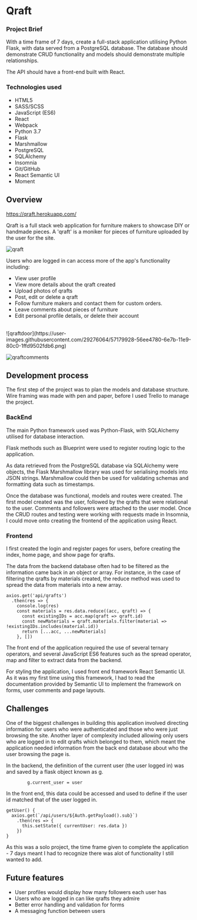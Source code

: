 # Qraft

### Project Brief
With a time frame of 7 days, create a full-stack application utilising Python Flask, with data served from a PostgreSQL database. The database should demonstrate CRUD functionality and models should demonstrate multiple relationships.

The API should have a front-end built with React.

### Technologies used
- HTML5
- SASS/SCSS
- JavaScript (ES6)
- React
- Webpack
- Python 3.7
- Flask
- Marshmallow
- PostgreSQL
- SQLAlchemy
- Insomnia
- Git/GitHub
- React Semantic UI
- Moment

## Overview

https://qraft.herokuapp.com/

Qraft is a full stack web application for furniture makers to showcase DIY or handmade pieces. A 'qraft' is a moniker for pieces of furniture uploaded by the user for the site.

![qraft](https://user-images.githubusercontent.com/29276064/57179757-0544bd80-6e79-11e9-8dfe-3562342a703b.png)

Users who are logged in can access more of the app's functionality including:

   - View user profile
   - View more details about the qraft created
   - Upload photos of qrafts
   - Post, edit or delete a qraft
   - Follow furniture makers and contact them for custom orders.
   - Leave comments about pieces of furniture
   - Edit personal profile details, or delete their account

<br />
![qraftdoor](https://user-images.githubusercontent.com/29276064/57179928-56ee4780-6e7b-11e9-80c0-1ffd9502fdb6.png)

<br />

![qraftcomments](https://user-images.githubusercontent.com/29276064/57179998-e136ab80-6e7b-11e9-8a8f-c7e78b5ce402.png)

## Development process

The first step of the project was to plan the models and database structure.
Wire framing was made with pen and paper, before I used Trello to manage the project.

### BackEnd

The main Python framework used was Python-Flask, with SQLAlchemy utilised for database interaction.

Flask methods such as Blueprint were used to register routing logic to the application.

As data retrieved from the PostgreSQL database via SQLAlchemy were objects, the Flask Marshmallow library was used for serialising models into JSON strings. Marshmallow could then be used for validating schemas and formatting data such as timestamps.

Once the database was functional, models and routes were created. The first model created was the user, followed by the qrafts that were relational to the user. Comments and followers were attached to the user model. Once the CRUD routes and testing were working with requests made in Insomnia, I could move onto creating the frontend of the application using React.

### Frontend

I first created the login and register pages for users, before creating the index, home page, and show page for qrafts.

The data from the backend database often had to be filtered as the information came back in an object or array. For instance, in the case of filtering the qrafts by materials created, the reduce method was used to spread the data from materials into a new array.

~~~
axios.get('api/qrafts')
  .then(res => {
    console.log(res)
    const materials = res.data.reduce((acc, qraft) => {
      const existingIDs = acc.map(qraft => qraft.id)
      const newMaterials = qraft.materials.filter(material => !existingIDs.includes(material.id))
      return [...acc, ...newMaterials]
    }, [])
~~~

The front end of the application required the use of several ternary operators, and several JavaScript ES6 features such as the spread operator, map and filter to extract data from the backend.

For styling the application, I used front end framework React Semantic UI. As it was my first time using this framework, I had to read the documentation provided by Semantic UI to implement the framework on forms, user comments and page layouts.

## Challenges

One of the biggest challenges in building this application involved directing information for users who were authenticated and those who were just browsing the site. Another layer of complexity included allowing only users who are logged in to edit qrafts which belonged to them, which meant the application needed information from the back end database about who the user browsing the page is.

In the backend, the definition of the current user (the user logged in) was and saved by a flask object known as g.

```
        g.current_user = user
```

 In the front end, this data could be accessed and used to define if the user id matched that of the user logged in.

~~~
getUser() {
  axios.get(`/api/users/${Auth.getPayload().sub}`)
    .then(res => {
      this.setState({ currentUser: res.data })
    })
}
~~~

As this was a solo project, the time frame given to complete the application - 7 days meant I had to recognize there was alot of functionality I still wanted to add.

## Future features

- User profiles would display how many followers each user has
- Users who are logged in can like qrafts they admire
- Better error handling and validation for forms
- A messaging function between users

